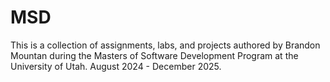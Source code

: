 # MSD

This is a collection of assignments, labs, and projects authored by Brandon Mountan during the Masters of Software Development Program at the University of Utah.
August 2024 - December 2025.
